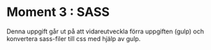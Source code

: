 # Moment 3 : SASS

Denna uppgift går ut på att vidareutveckla förra uppgiften (gulp) och konvertera sass-filer till css med hjälp av gulp. 

